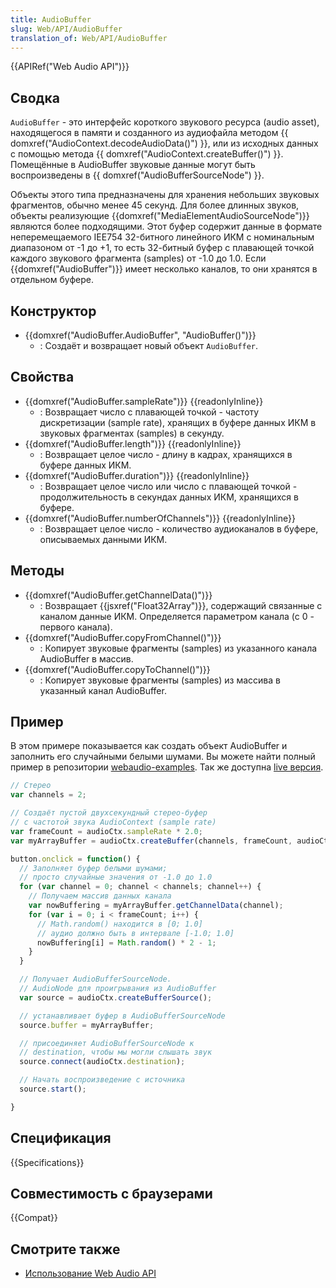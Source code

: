 ```yaml
---
title: AudioBuffer
slug: Web/API/AudioBuffer
translation_of: Web/API/AudioBuffer
---
```

{{APIRef("Web Audio API")}}

## Сводка

`AudioBuffer` - это интерфейс короткого звукового ресурса (audio asset), находящегося в памяти и созданного из аудиофайла методом {{ domxref("AudioContext.decodeAudioData()") }}, или из исходных данных с помощью метода {{ domxref("AudioContext.createBuffer()") }}. Помещённые в AudioBuffer звуковые данные могут быть воспроизведены в {{ domxref("AudioBufferSourceNode") }}.

Объекты этого типа предназначены для хранения небольших звуковых фрагментов, обычно менее 45 секунд. Для более длинных звуков, объекты реализующие {{domxref("MediaElementAudioSourceNode")}} являются более подходящими. Этот буфер содержит данные в формате неперемещаемого IEE754 32-битного линейного ИКМ с номинальным диапазоном от -1 до +1, то есть 32-битный буфер с плавающей точкой каждого звукового фрагмента (samples) от -1.0 до 1.0. Если {{domxref("AudioBuffer")}} имеет несколько каналов, то они хранятся в отдельном буфере.

## Конструктор

- {{domxref("AudioBuffer.AudioBuffer", "AudioBuffer()")}}
  - : Создаёт и возвращает новый объект `AudioBuffer`.

## Свойства

- {{domxref("AudioBuffer.sampleRate")}} {{readonlyInline}}
  - : Возвращает число с плавающей точкой - частоту дискретизации (sample rate), хранящих в буфере данных ИКМ в звуковых фрагментах (samples) в секунду.
- {{domxref("AudioBuffer.length")}} {{readonlyInline}}
  - : Возвращает целое число - длину в кадрах, хранящихся в буфере данных ИКМ.
- {{domxref("AudioBuffer.duration")}} {{readonlyInline}}
  - : Возвращает целое число или число с плавающей точкой - продолжительность в секундах данных ИКМ, хранящихся в буфере.
- {{domxref("AudioBuffer.numberOfChannels")}} {{readonlyInline}}
  - : Возвращает целое число - количество аудиоканалов в буфере, описываемых данными ИКМ.

## Методы

- {{domxref("AudioBuffer.getChannelData()")}}
  - : Возвращает {{jsxref("Float32Array")}}, содержащий связанные с каналом данные ИКМ. Определяется параметром канала (с 0 - первого канала).
- {{domxref("AudioBuffer.copyFromChannel()")}}
  - : Копирует звуковые фрагменты (samples) из указанного канала AudioBuffer в массив.
- {{domxref("AudioBuffer.copyToChannel()")}}
  - : Копирует звуковые фрагменты (samples) из массива в указанный канал AudioBuffer.

## Пример

В этом примере показывается как создать объект AudioBuffer и заполнить его случайными белыми шумами. Вы можете найти полный пример в репозитории [webaudio-examples](https://github.com/mdn/webaudio-examples). Так же доступна [live версия](https://mdn.github.io/webaudio-examples/audio-buffer/).

```js
// Стерео
var channels = 2;

// Создаёт пустой двухсекундный стерео-буфер
// с частотой звука AudioContext (sample rate)
var frameCount = audioCtx.sampleRate * 2.0;
var myArrayBuffer = audioCtx.createBuffer(channels, frameCount, audioCtx.sampleRate);

button.onclick = function() {
  // Заполняет буфер белыми шумами;
  // просто случайные значения от -1.0 до 1.0
  for (var channel = 0; channel < channels; channel++) {
    // Получаем массив данных канала
    var nowBuffering = myArrayBuffer.getChannelData(channel);
    for (var i = 0; i < frameCount; i++) {
      // Math.random() находится в [0; 1.0]
      // аудио должно быть в интервале [-1.0; 1.0]
      nowBuffering[i] = Math.random() * 2 - 1;
    }
  }

  // Получает AudioBufferSourceNode.
  // AudioNode для проигрывания из AudioBuffer
  var source = audioCtx.createBufferSource();

  // устанавливает буфер в AudioBufferSourceNode
  source.buffer = myArrayBuffer;

  // присоединяет AudioBufferSourceNode к
  // destination, чтобы мы могли слышать звук
  source.connect(audioCtx.destination);

  // Начать воспроизведение с источника
  source.start();

}
```

## Спецификация

{{Specifications}}

## Совместимость с браузерами

{{Compat}}

## Смотрите также

- [Использование Web Audio API](/ru/docs/Web/API/Web_Audio_API/Using_Web_Audio_API)
